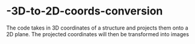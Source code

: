 # -3D-to-2D-coords-conversion
The code takes in 3D coordinates of a structure and projects them onto a 2D plane.
The projected coordinates will then be transformed into images
